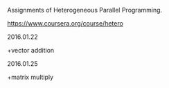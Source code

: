 Assignments of Heterogeneous Parallel Programming.

https://www.coursera.org/course/hetero

2016.01.22

\+vector addition

2016.01.25

\+matrix multiply
